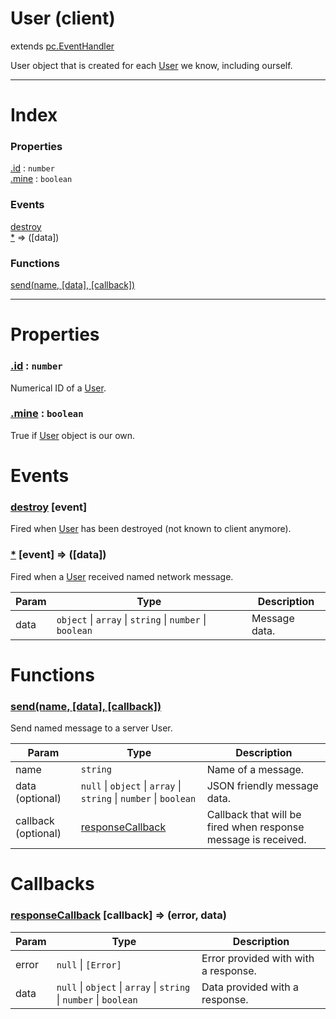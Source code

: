 # User (client)
extends [pc.EventHandler]

User object that is created for each [User] we know, including ourself.

---

# Index

### Properties

<a href='#property_id'>.id</a> : `number`  
<a href='#property_mine'>.mine</a> : `boolean`  

### Events

<a href='#event_destroy'>destroy</a>  
<a href='#event_*'>*</a> => ([data])  

### Functions

<a href='#function_send'>send(name, [data], [callback])</a>  


---


# Properties

<a name='property_id'></a>
### <a href='#property_id'>.id</a> : `number`  
Numerical ID of a [User].

<a name='property_mine'></a>
### <a href='#property_mine'>.mine</a> : `boolean`  
True if [User] object is our own.



# Events

<a name='event_destroy'></a>
### <a href='#event_destroy'>destroy</a> [event]  
Fired when [User] has been destroyed (not known to client anymore).



<a name='event_*'></a>
### <a href='#event_*'>*</a> [event] => ([data])  
Fired when a [User] received named network message.

| Param | Type | Description |
| --- | --- | --- |
| data | `object` &#124; `array` &#124; `string` &#124; `number` &#124; `boolean` | Message data. |  


# Functions

<a name='function_send'></a>
### <a href='#function_send'>send(name, [data], [callback])</a>  

Send named message to a server User.

| Param | Type | Description |
| --- | --- | --- |
| name | `string` | Name of a message. |  
| data (optional) | `null` &#124; `object` &#124; `array` &#124; `string` &#124; `number` &#124; `boolean` | JSON friendly message data. |  
| callback (optional) | <a href='#callback_responseCallback'>responseCallback</a> | Callback that will be fired when response message is received. |  



# Callbacks

<a name='callback_responseCallback'></a>
### <a href='#callback_responseCallback'>responseCallback</a> [callback] => (error, data)  

| Param | Type | Description |
| --- | --- | --- |
| error | ````null```` &#124; ```[Error]``` | Error provided with with a response. |  
| data | ````null```` &#124; ````object```` &#124; ````array```` &#124; ````string```` &#124; ````number```` &#124; ````boolean```` | Data provided with a response. |  




[pc.EventHandler]: https://developer.playcanvas.com/en/api/pc.EventHandler.html  
[User]: ./User.md  
